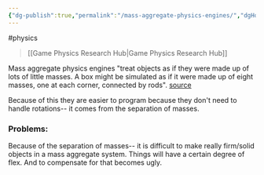 ```yaml
---
{"dg-publish":true,"permalink":"/mass-aggregate-physics-engines/","dgHomeLink":true,"dgPassFrontmatter":false,"dgShowLocalGraph":true}
---
```


#physics 
> [[Game Physics Research Hub|Game Physics Research Hub]]

Mass aggregate physics engines "treat objects as if they were made up of lots of little masses. A box might be simulated as if it were made up of eight masses, one at each corner, connected by rods". [source](https://learning.oreilly.com/library/view/game-physics-engine/9780123819765/chapter-15.html#:-:text=Mass%20aggregate%20engines%20tr,corner%2C%20connected%20by%20rods)

Because of this they are easier to program because they don't need to handle rotations-- it comes from the separation of masses.

### Problems:
Because of the separation of masses-- it is difficult to make really firm/solid objects in a mass aggregate system. Things will have a certain degree of flex. And to compensate for that becomes ugly.

